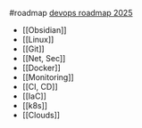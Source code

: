 #roadmap
[devops roadmap 2025](https://www.youtube.com/watch?v=2FsmJrorp9Q)

- [[Obsidian]]
- [[Linux]]
- [[Git]]
- [[Net, Sec]]
- [[Docker]]
- [[Monitoring]]
- [[CI, CD]]
- [[IaC]]
- [[k8s]]
- [[Clouds]]


